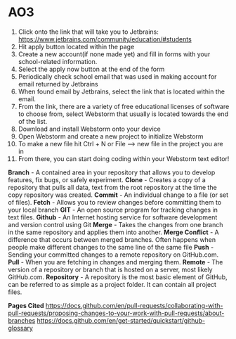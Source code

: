 # AO3

1. Click onto the link that will take you to Jetbrains: https://www.jetbrains.com/community/education/#students
2. Hit apply button located within the page
3. Create a new account(if none made yet) and fill in forms with your school-related information.
4. Select the apply now button at the end of the form
5. Periodically check school email that was used in making account for email returned by Jetbrains
6. When found email by Jetbrains, select the link that is located within the email.
7. From the link, there are a variety of free educational licenses of software to choose from, select Webstorm that usually is located towards the end of the list.
8. Download and install Webstorm onto your device
9. Open Webstorm and create a new project to initialize Webstorm
10. To make a new file hit Ctrl + N or File --> new file in the project you are in
11. From there, you can start doing coding within your Webstorm text editor!



**Branch** - A contained area in your repository that allows you to develop features, fix bugs, or safely experiment.
**Clone** - Creates a copy  of a repository that pulls all data, text from the root repository at the time the copy repository was created.
**Commit** - An individual change to a file (or set of files).
**Fetch** - Allows you to review changes before committing them to your local branch
**GIT** - An open source program for tracking changes in text files.
**Github** - An Internet hosting service for software development and version control using Git
**Merge** - Takes the changes from one branch in the same repository and applies them into another. 
**Merge Conflict** - A difference that occurs between merged branches. Often happens when people make different changes to the same line of the same file
**Push** -  Sending your committed changes to a remote repository on GitHub.com.
**Pull** - When you are fetching in changes and merging them.
**Remote** - The version of a repository or branch that is hosted on a server, most likely GitHub.com.
**Repository** - A repository is the most basic element of GitHub, can be referred to as simple as a project folder. It can contain all project files.


**Pages Cited**
https://docs.github.com/en/pull-requests/collaborating-with-pull-requests/proposing-changes-to-your-work-with-pull-requests/about-branches
https://docs.github.com/en/get-started/quickstart/github-glossary

